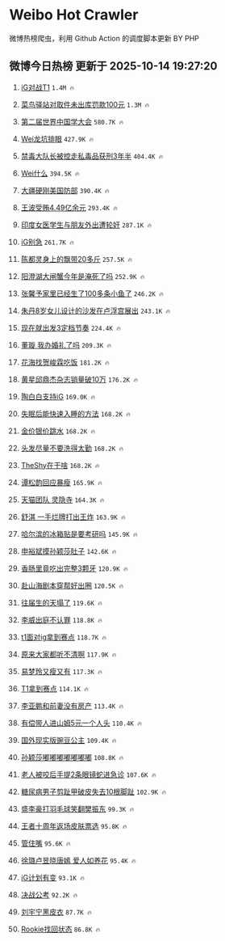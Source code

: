 # Weibo Hot Crawler 



微博热榜爬虫，利用 Github Action 的调度脚本更新 BY PHP 


## 微博今日热榜 更新于 2025-10-14 19:27:20 
1. [iG对战T1](https://s.weibo.com/weibo?q=%23iG%E5%AF%B9%E6%88%98T1%23&t=31&band_rank=1&Refer=top) `1.4M 🔥` 

1. [菜鸟驿站对取件未出库罚款100元](https://s.weibo.com/weibo?q=%23%E8%8F%9C%E9%B8%9F%E9%A9%BF%E7%AB%99%E5%AF%B9%E5%8F%96%E4%BB%B6%E6%9C%AA%E5%87%BA%E5%BA%93%E7%BD%9A%E6%AC%BE100%E5%85%83%23&t=31&band_rank=2&Refer=top) `1.3M 🔥` 

1. [第二届世界中国学大会](https://s.weibo.com/weibo?q=%23%E7%AC%AC%E4%BA%8C%E5%B1%8A%E4%B8%96%E7%95%8C%E4%B8%AD%E5%9B%BD%E5%AD%A6%E5%A4%A7%E4%BC%9A%23&t=31&band_rank=3&Refer=top) `580.7K 🔥` 

1. [Wei龙坑排眼](https://s.weibo.com/weibo?q=Wei%E9%BE%99%E5%9D%91%E6%8E%92%E7%9C%BC&t=31&band_rank=4&Refer=top) `427.9K 🔥` 

1. [禁毒大队长被控走私毒品获刑3年半](https://s.weibo.com/weibo?q=%23%E7%A6%81%E6%AF%92%E5%A4%A7%E9%98%9F%E9%95%BF%E8%A2%AB%E6%8E%A7%E8%B5%B0%E7%A7%81%E6%AF%92%E5%93%81%E8%8E%B7%E5%88%913%E5%B9%B4%E5%8D%8A%23&t=31&band_rank=5&Refer=top) `404.4K 🔥` 

1. [Wei什么](https://s.weibo.com/weibo?q=%23Wei%E4%BB%80%E4%B9%88%23&t=31&band_rank=6&Refer=top) `394.5K 🔥` 

1. [大疆硬刚美国防部](https://s.weibo.com/weibo?q=%23%E5%A4%A7%E7%96%86%E7%A1%AC%E5%88%9A%E7%BE%8E%E5%9B%BD%E9%98%B2%E9%83%A8%23&t=31&band_rank=7&Refer=top) `390.4K 🔥` 

1. [王波受贿4.49亿余元](https://s.weibo.com/weibo?q=%23%E7%8E%8B%E6%B3%A2%E5%8F%97%E8%B4%BF4.49%E4%BA%BF%E4%BD%99%E5%85%83%23&t=31&band_rank=8&Refer=top) `293.4K 🔥` 

1. [印度女医学生与朋友外出遭轮奸](https://s.weibo.com/weibo?q=%23%E5%8D%B0%E5%BA%A6%E5%A5%B3%E5%8C%BB%E5%AD%A6%E7%94%9F%E4%B8%8E%E6%9C%8B%E5%8F%8B%E5%A4%96%E5%87%BA%E9%81%AD%E8%BD%AE%E5%A5%B8%23&t=31&band_rank=9&Refer=top) `287.1K 🔥` 

1. [iG别急](https://s.weibo.com/weibo?q=iG%E5%88%AB%E6%80%A5&t=31&band_rank=10&Refer=top) `261.7K 🔥` 

1. [陈都灵身上的飘带20多斤](https://s.weibo.com/weibo?q=%E9%99%88%E9%83%BD%E7%81%B5%E8%BA%AB%E4%B8%8A%E7%9A%84%E9%A3%98%E5%B8%A620%E5%A4%9A%E6%96%A4&t=31&band_rank=11&Refer=top) `257.5K 🔥` 

1. [阳澄湖大闸蟹今年是淹死了吗](https://s.weibo.com/weibo?q=%E9%98%B3%E6%BE%84%E6%B9%96%E5%A4%A7%E9%97%B8%E8%9F%B9%E4%BB%8A%E5%B9%B4%E6%98%AF%E6%B7%B9%E6%AD%BB%E4%BA%86%E5%90%97&t=31&band_rank=12&Refer=top) `252.9K 🔥` 

1. [张馨予家里已经生了100多条小鱼了](https://s.weibo.com/weibo?q=%23%E5%BC%A0%E9%A6%A8%E4%BA%88%E5%AE%B6%E9%87%8C%E5%B7%B2%E7%BB%8F%E7%94%9F%E4%BA%86100%E5%A4%9A%E6%9D%A1%E5%B0%8F%E9%B1%BC%E4%BA%86%23&t=31&band_rank=13&Refer=top) `246.2K 🔥` 

1. [朱丹8岁女儿设计的沙发在卢浮宫展出](https://s.weibo.com/weibo?q=%23%E6%9C%B1%E4%B8%B98%E5%B2%81%E5%A5%B3%E5%84%BF%E8%AE%BE%E8%AE%A1%E7%9A%84%E6%B2%99%E5%8F%91%E5%9C%A8%E5%8D%A2%E6%B5%AE%E5%AE%AB%E5%B1%95%E5%87%BA%23&t=31&band_rank=14&Refer=top) `243.1K 🔥` 

1. [现在就出发3定档节奏](https://s.weibo.com/weibo?q=%23%E7%8E%B0%E5%9C%A8%E5%B0%B1%E5%87%BA%E5%8F%913%E5%AE%9A%E6%A1%A3%E8%8A%82%E5%A5%8F%23&t=31&band_rank=15&Refer=top) `224.4K 🔥` 

1. [董璇 我办婚礼了吗](https://s.weibo.com/weibo?q=%E8%91%A3%E7%92%87%20%E6%88%91%E5%8A%9E%E5%A9%9A%E7%A4%BC%E4%BA%86%E5%90%97&t=31&band_rank=16&Refer=top) `209.3K 🔥` 

1. [花海找贺峻霖吃饭](https://s.weibo.com/weibo?q=%23%E8%8A%B1%E6%B5%B7%E6%89%BE%E8%B4%BA%E5%B3%BB%E9%9C%96%E5%90%83%E9%A5%AD%23&t=31&band_rank=17&Refer=top) `181.2K 🔥` 

1. [黄星邱鼎杰杂志销量破10万](https://s.weibo.com/weibo?q=%E9%BB%84%E6%98%9F%E9%82%B1%E9%BC%8E%E6%9D%B0%E6%9D%82%E5%BF%97%E9%94%80%E9%87%8F%E7%A0%B410%E4%B8%87&t=31&band_rank=18&Refer=top) `176.2K 🔥` 

1. [陶白白支持iG](https://s.weibo.com/weibo?q=%E9%99%B6%E7%99%BD%E7%99%BD%E6%94%AF%E6%8C%81iG&t=31&band_rank=19&Refer=top) `169.0K 🔥` 

1. [失眠后能快速入睡的方法](https://s.weibo.com/weibo?q=%23%E5%A4%B1%E7%9C%A0%E5%90%8E%E8%83%BD%E5%BF%AB%E9%80%9F%E5%85%A5%E7%9D%A1%E7%9A%84%E6%96%B9%E6%B3%95%23&t=31&band_rank=20&Refer=top) `168.2K 🔥` 

1. [金价银价跳水](https://s.weibo.com/weibo?q=%23%E9%87%91%E4%BB%B7%E9%93%B6%E4%BB%B7%E8%B7%B3%E6%B0%B4%23&t=31&band_rank=21&Refer=top) `168.2K 🔥` 

1. [头发尽量不要洗得太勤](https://s.weibo.com/weibo?q=%23%E5%A4%B4%E5%8F%91%E5%B0%BD%E9%87%8F%E4%B8%8D%E8%A6%81%E6%B4%97%E5%BE%97%E5%A4%AA%E5%8B%A4%23&t=31&band_rank=22&Refer=top) `168.2K 🔥` 

1. [TheShy在干啥](https://s.weibo.com/weibo?q=TheShy%E5%9C%A8%E5%B9%B2%E5%95%A5&t=31&band_rank=23&Refer=top) `168.2K 🔥` 

1. [谭松韵回应暴瘦](https://s.weibo.com/weibo?q=%23%E8%B0%AD%E6%9D%BE%E9%9F%B5%E5%9B%9E%E5%BA%94%E6%9A%B4%E7%98%A6%23&t=31&band_rank=24&Refer=top) `165.9K 🔥` 

1. [天猫团队 灵隐寺](https://s.weibo.com/weibo?q=%E5%A4%A9%E7%8C%AB%E5%9B%A2%E9%98%9F%20%E7%81%B5%E9%9A%90%E5%AF%BA&t=31&band_rank=25&Refer=top) `164.3K 🔥` 

1. [舒淇 一手烂牌打出王炸](https://s.weibo.com/weibo?q=%E8%88%92%E6%B7%87%20%E4%B8%80%E6%89%8B%E7%83%82%E7%89%8C%E6%89%93%E5%87%BA%E7%8E%8B%E7%82%B8&t=31&band_rank=26&Refer=top) `163.9K 🔥` 

1. [哈尔滨的冰箱贴是要考研吗](https://s.weibo.com/weibo?q=%E5%93%88%E5%B0%94%E6%BB%A8%E7%9A%84%E5%86%B0%E7%AE%B1%E8%B4%B4%E6%98%AF%E8%A6%81%E8%80%83%E7%A0%94%E5%90%97&t=31&band_rank=27&Refer=top) `145.9K 🔥` 

1. [申裕斌摸孙颖莎肚子](https://s.weibo.com/weibo?q=%E7%94%B3%E8%A3%95%E6%96%8C%E6%91%B8%E5%AD%99%E9%A2%96%E8%8E%8E%E8%82%9A%E5%AD%90&t=31&band_rank=28&Refer=top) `142.6K 🔥` 

1. [香肠里竟吃出完整3颗牙](https://s.weibo.com/weibo?q=%23%E9%A6%99%E8%82%A0%E9%87%8C%E7%AB%9F%E5%90%83%E5%87%BA%E5%AE%8C%E6%95%B43%E9%A2%97%E7%89%99%23&t=31&band_rank=29&Refer=top) `120.9K 🔥` 

1. [赴山海剧本穿帮好出圈](https://s.weibo.com/weibo?q=%E8%B5%B4%E5%B1%B1%E6%B5%B7%E5%89%A7%E6%9C%AC%E7%A9%BF%E5%B8%AE%E5%A5%BD%E5%87%BA%E5%9C%88&t=31&band_rank=30&Refer=top) `120.5K 🔥` 

1. [往届生的天塌了](https://s.weibo.com/weibo?q=%E5%BE%80%E5%B1%8A%E7%94%9F%E7%9A%84%E5%A4%A9%E5%A1%8C%E4%BA%86&t=31&band_rank=31&Refer=top) `119.6K 🔥` 

1. [李威出庭不认罪](https://s.weibo.com/weibo?q=%23%E6%9D%8E%E5%A8%81%E5%87%BA%E5%BA%AD%E4%B8%8D%E8%AE%A4%E7%BD%AA%23&t=31&band_rank=32&Refer=top) `118.8K 🔥` 

1. [t1面对ig拿到赛点](https://s.weibo.com/weibo?q=%23t1%E9%9D%A2%E5%AF%B9ig%E6%8B%BF%E5%88%B0%E8%B5%9B%E7%82%B9%23&t=31&band_rank=33&Refer=top) `118.7K 🔥` 

1. [原来大家都听不清啊](https://s.weibo.com/weibo?q=%E5%8E%9F%E6%9D%A5%E5%A4%A7%E5%AE%B6%E9%83%BD%E5%90%AC%E4%B8%8D%E6%B8%85%E5%95%8A&t=31&band_rank=34&Refer=top) `117.9K 🔥` 

1. [易梦玲又瘦又有](https://s.weibo.com/weibo?q=%23%E6%98%93%E6%A2%A6%E7%8E%B2%E5%8F%88%E7%98%A6%E5%8F%88%E6%9C%89%23&t=31&band_rank=35&Refer=top) `117.3K 🔥` 

1. [T1拿到赛点](https://s.weibo.com/weibo?q=T1%E6%8B%BF%E5%88%B0%E8%B5%9B%E7%82%B9&t=31&band_rank=36&Refer=top) `114.1K 🔥` 

1. [李亚鹏和前妻没有房产](https://s.weibo.com/weibo?q=%23%E6%9D%8E%E4%BA%9A%E9%B9%8F%E5%92%8C%E5%89%8D%E5%A6%BB%E6%B2%A1%E6%9C%89%E6%88%BF%E4%BA%A7%23&t=31&band_rank=37&Refer=top) `113.4K 🔥` 

1. [有偿带人进山姆5元一个人头](https://s.weibo.com/weibo?q=%23%E6%9C%89%E5%81%BF%E5%B8%A6%E4%BA%BA%E8%BF%9B%E5%B1%B1%E5%A7%865%E5%85%83%E4%B8%80%E4%B8%AA%E4%BA%BA%E5%A4%B4%23&t=31&band_rank=38&Refer=top) `110.4K 🔥` 

1. [国外现实版豌豆公主](https://s.weibo.com/weibo?q=%E5%9B%BD%E5%A4%96%E7%8E%B0%E5%AE%9E%E7%89%88%E8%B1%8C%E8%B1%86%E5%85%AC%E4%B8%BB&t=31&band_rank=39&Refer=top) `109.4K 🔥` 

1. [孙颖莎嘟嘟嘟嘟嘟嘟嘟](https://s.weibo.com/weibo?q=%E5%AD%99%E9%A2%96%E8%8E%8E%E5%98%9F%E5%98%9F%E5%98%9F%E5%98%9F%E5%98%9F%E5%98%9F%E5%98%9F&t=31&band_rank=40&Refer=top) `108.8K 🔥` 

1. [老人被咬后手提2条眼镜蛇进急诊](https://s.weibo.com/weibo?q=%23%E8%80%81%E4%BA%BA%E8%A2%AB%E5%92%AC%E5%90%8E%E6%89%8B%E6%8F%902%E6%9D%A1%E7%9C%BC%E9%95%9C%E8%9B%87%E8%BF%9B%E6%80%A5%E8%AF%8A%23&t=31&band_rank=41&Refer=top) `107.6K 🔥` 

1. [糖尿病男子剪趾甲破皮失去10根脚趾](https://s.weibo.com/weibo?q=%23%E7%B3%96%E5%B0%BF%E7%97%85%E7%94%B7%E5%AD%90%E5%89%AA%E8%B6%BE%E7%94%B2%E7%A0%B4%E7%9A%AE%E5%A4%B1%E5%8E%BB10%E6%A0%B9%E8%84%9A%E8%B6%BE%23&t=31&band_rank=42&Refer=top) `102.9K 🔥` 

1. [盛李豪打羽毛球笑翻樊振东](https://s.weibo.com/weibo?q=%23%E7%9B%9B%E6%9D%8E%E8%B1%AA%E6%89%93%E7%BE%BD%E6%AF%9B%E7%90%83%E7%AC%91%E7%BF%BB%E6%A8%8A%E6%8C%AF%E4%B8%9C%23&t=31&band_rank=43&Refer=top) `99.3K 🔥` 

1. [王者十周年返场皮肤票选](https://s.weibo.com/weibo?q=%23%E7%8E%8B%E8%80%85%E5%8D%81%E5%91%A8%E5%B9%B4%E8%BF%94%E5%9C%BA%E7%9A%AE%E8%82%A4%E7%A5%A8%E9%80%89%23&t=31&band_rank=44&Refer=top) `95.8K 🔥` 

1. [管住嘴](https://s.weibo.com/weibo?q=%E7%AE%A1%E4%BD%8F%E5%98%B4&t=31&band_rank=45&Refer=top) `95.6K 🔥` 

1. [徐璐卢昱晓唐嫣 爱人如养花](https://s.weibo.com/weibo?q=%E5%BE%90%E7%92%90%E5%8D%A2%E6%98%B1%E6%99%93%E5%94%90%E5%AB%A3%20%E7%88%B1%E4%BA%BA%E5%A6%82%E5%85%BB%E8%8A%B1&t=31&band_rank=46&Refer=top) `95.4K 🔥` 

1. [iG计划有变](https://s.weibo.com/weibo?q=%23iG%E8%AE%A1%E5%88%92%E6%9C%89%E5%8F%98%23&t=31&band_rank=47&Refer=top) `93.1K 🔥` 

1. [决战公考](https://s.weibo.com/weibo?q=%23%E5%86%B3%E6%88%98%E5%85%AC%E8%80%83%23&t=31&band_rank=48&Refer=top) `92.2K 🔥` 

1. [刘宇宁黑皮衣](https://s.weibo.com/weibo?q=%E5%88%98%E5%AE%87%E5%AE%81%E9%BB%91%E7%9A%AE%E8%A1%A3&t=31&band_rank=49&Refer=top) `87.7K 🔥` 

1. [Rookie找回状态](https://s.weibo.com/weibo?q=Rookie%E6%89%BE%E5%9B%9E%E7%8A%B6%E6%80%81&t=31&band_rank=50&Refer=top) `86.8K 🔥` 

